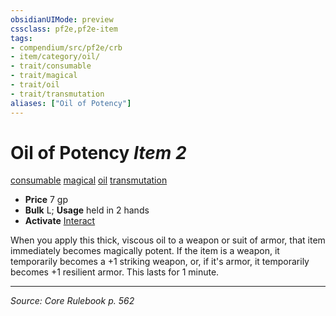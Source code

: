 ```yaml
---
obsidianUIMode: preview
cssclass: pf2e,pf2e-item
tags:
- compendium/src/pf2e/crb
- item/category/oil/
- trait/consumable
- trait/magical
- trait/oil
- trait/transmutation
aliases: ["Oil of Potency"]
---
```

# Oil of Potency *Item 2*  
[consumable](consumable.md "Consumable Item Trait")  [magical](magical.md "Magical Item Trait")  [oil](oil.md "Oil Item Trait")  [transmutation](transmutation.md "Transmutation School Trait")  

- **Price** 7 gp
- **Bulk** L; **Usage** held in 2 hands
- **Activate** [Interact](interact.md)

When you apply this thick, viscous oil to a weapon or suit of armor, that item immediately becomes magically potent. If the item is a weapon, it temporarily becomes a +1 striking weapon, or, if it's armor, it temporarily becomes +1 resilient armor. This lasts for 1 minute.


---
*Source: Core Rulebook p. 562*